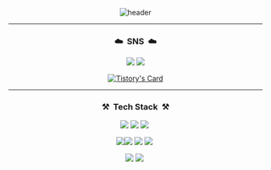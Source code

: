 <div align="center">

![header](https://capsule-render.vercel.app/api?type=soft&color=1997B5&height=250&section=header&text=Welcome&nbsp;to&nbsp;jihee's&nbsp;Github&fontSize=60&animation=blinking)


  ---
  
  ### ☁️ &nbsp;SNS &nbsp;☁️ 
<img src="https://img.shields.io/badge/Tstory-E74C3C?style=plastic&logo=Tstory&logoColor=white"/>&nbsp;<img src="https://img.shields.io/badge/Notion-000000?style=plastic&logo=notion&logoColor=white"/>


[![Tistory's Card](https://github-readme-tistory-card.vercel.app/api?name=jiiheees&theme=kakao)](https://easyhomputer.tistory.com)

  
---
  
 ### ⚒️ &nbsp;Tech Stack &nbsp;⚒️
<img src="https://img.shields.io/badge/Tstory-E74C3C?style=plastic&logo=Tstory&logoColor=white"/>&nbsp;<img src="https://img.shields.io/badge/Notion-000000?style=plastic&logo=notion&logoColor=white"/>&nbsp;<img src="https://img.shields.io/badge/Django-092E20?style=plastic&logo=Django&logoColor=white"/>&nbsp;

<img src="https://img.shields.io/badge/FastAPI-009688?style=plastic&logo=FastAPI&logoColor=white"/><img src="https://img.shields.io/badge/AWS-232F3E?style=plastic&logo=amazonaws&logoColor=white"/>&nbsp;<img src="https://img.shields.io/badge/Docker-2496ED?style=plastic&logo=Docker&logoColor=white"/>&nbsp;<img src="https://img.shields.io/badge/Flask-000000?style=plastic&logo=Flask&logoColor=white"/>&nbsp;

<img src="https://img.shields.io/badge/Postman-FF6C37?style=plastic&logo=Postman&logoColor=white"/>&nbsp;<img src="https://img.shields.io/badge/MySQL-4479A1?style=plastic&logo=MySQL&logoColor=white"/>&nbsp;
</div>
<!--
**jiiheeee/jiiheeee** is a ✨ _special_ ✨ repository because its `README.md` (this file) appears on your GitHub profile.

Here are some ideas to get you started:

- 🔭 I’m currently working on ...
- 🌱 I’m currently learning ...
- 👯 I’m looking to collaborate on ...
- 🤔 I’m looking for help with ...
- 💬 Ask me about ...
- 📫 How to reach me: ...
- 😄 Pronouns: ...
- ⚡ Fun fact: ...
-->
